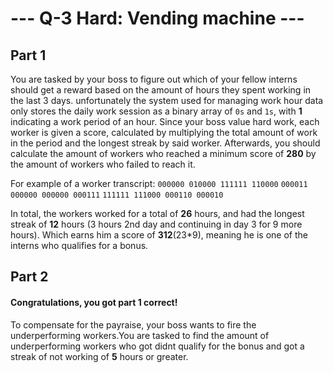 # --- Q-3 Hard: Vending machine --- 

## Part 1

You are tasked by your boss to figure out which of your fellow interns should get a reward based on the amount of hours they spent working in the last 3 days. unfortunately the system used for managing work hour data only stores the daily work session as a binary array of `0s` and `1s`, with **1** indicating a work period of an hour. Since your boss value hard work, each worker is given a score, calculated by multiplying the total amount of work in the period and the longest streak by said worker. Afterwards, you should calculate the amount of workers who reached a minimum score of **280** by the amount of workers who failed to reach it.

For example of a worker transcript:
`000000 010000 111111 110000`
`000011 000000 000000 000111`
`111111 111000 000110 000010`

In total, the workers worked for a total of **26** hours, and had the longest streak of **12** hours (3 hours 2nd day and continuing in day 3 for 9 more hours). Which earns him a score of **312**(23*9), meaning he is one of the interns who qualifies for a bonus.

## Part 2

#### Congratulations, you got part 1 correct!

To compensate for the payraise, your boss wants to fire the underperforming workers.You are tasked to find the amount of  underperforming workers who got didnt qualify for the bonus and got a streak of not working of **5** hours or greater.